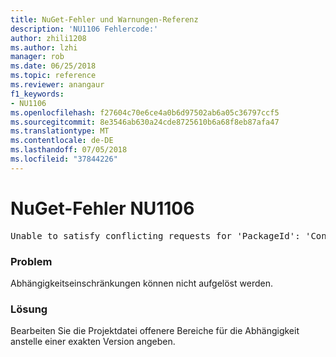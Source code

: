 ```yaml
---
title: NuGet-Fehler und Warnungen-Referenz
description: 'NU1106 Fehlercode:'
author: zhili1208
ms.author: lzhi
manager: rob
ms.date: 06/25/2018
ms.topic: reference
ms.reviewer: anangaur
f1_keywords:
- NU1106
ms.openlocfilehash: f27604c70e6ce4a0b6d97502ab6a05c36797ccf5
ms.sourcegitcommit: 8e3546ab630a24cde8725610b6a68f8eb87afa47
ms.translationtype: MT
ms.contentlocale: de-DE
ms.lasthandoff: 07/05/2018
ms.locfileid: "37844226"
---
```

# <a name="nuget-error-nu1106"></a>NuGet-Fehler NU1106

<pre>Unable to satisfy conflicting requests for 'PackageId': 'Conflict path' Framework: 'Target graph'</pre>

### <a name="issue"></a>Problem
Abhängigkeitseinschränkungen können nicht aufgelöst werden.

### <a name="solution"></a>Lösung
Bearbeiten Sie die Projektdatei offenere Bereiche für die Abhängigkeit anstelle einer exakten Version angeben.